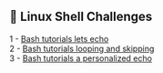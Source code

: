## 🎯 Linux Shell Challenges

1 - [Bash tutorials lets echo](https://github.com/danipishinin/HackerRank/blob/main/linux_shell/bash-tutorials-lets-echo.md) </br >
2 - [Bash tutorials looping and skipping](https://github.com/danipishinin/HackerRank/blob/main/linux_shell/bash-tutorials-looping-and-skipping.md) </br >
3 - [Bash tutorials a personalized echo](https://github.com/danipishinin/HackerRank/blob/main/linux_shell/bash-tutorials-a-personalized-echo.md) </br >
